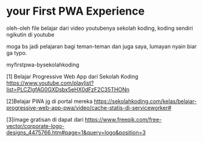 # your First PWA Experience 
oleh-oleh file belajar dari video youtubenya sekolah koding, koding sendiri ngikutin di youtube

moga bs jadi pelajaran bagi teman-teman dan juga saya, lumayan nyain biar ga typo.

myfirstpwa-bysekolahkoding


[1] Belajar Progressive Web App dari Sekolah Koding
https://www.youtube.com/playlist?list=PLCZlgfAG0GXDsbx5eHX0dFzF2C35THONn

[2]Belajar PWA jg di portal mereka
https://sekolahkoding.com/kelas/belajar-progressive-web-app-pwa/video/cache-statis-di-serviceworker#

[3]image gratisan di dapat dari
https://www.freepik.com/free-vector/corporate-logo-designs_4475766.htm#page=1&query=logo&position=3

